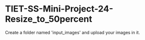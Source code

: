 # TIET-SS-Mini-Project-24-Resize_to_50percent
Create a folder named 'input_images' and upload your images in it.
